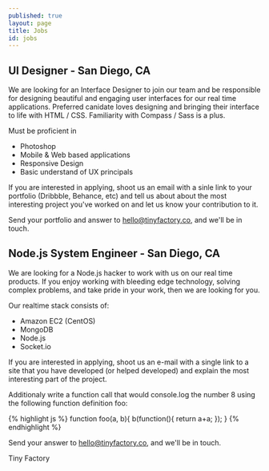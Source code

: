 ```yaml
---
published: true
layout: page
title: Jobs
id: jobs
---
```


## UI Designer - San Diego, CA

We are looking for an Interface Designer to join our team and be responsible for designing beautiful and engaging user interfaces for our real time applications. Preferred canidate loves designing and bringing their interface to life with HTML / CSS.  Familiarity with Compass / Sass is a plus.

Must be proficient in 

- Photoshop
- Mobile & Web based applications
- Responsive Design
- Basic understand of UX principals 

If you are interested in applying, shoot us an email with a sinle link to your portfolio (Dribbble, Behance, etc) and tell us about about the most interesting project you've worked on and let us know your contribution to it.  

Send your portfolio and answer to [hello@tinyfactory.co](mailto:hello@tinyfactory.co), and we'll be in touch.

## Node.js System Engineer - San Diego, CA

We are looking for a Node.js hacker to work with us on our real time products.  If you enjoy working with bleeding edge technology, solving complex problems, and take pride in your work, then we are looking for you.  

Our realtime stack consists of:

- Amazon EC2 (CentOS)
- MongoDB
- Node.js
- Socket.io

If you are interested in applying, shoot us an e-mail with a single link to a site that you have developed (or helped developed) and explain the most interesting part of the project.  

Additionaly write a function call that would console.log the number 8 using the following function definition foo:

{% highlight js %}
function foo(a, b){
	b(function(){
		return a+a;
	});
}
{% endhighlight %}

Send your answer to [hello@tinyfactory.co](mailto:hello@tinyfactory.co), and we'll be in touch.

Tiny Factory